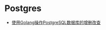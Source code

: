 # Postgres

- [使用Golang操作PostgreSQL数据库的增删改查](https://o-my-chenjian.com/2018/11/24/CRUD-Of-PostgreSQL-By-Golang/)








